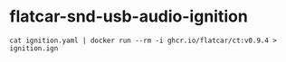 # flatcar-snd-usb-audio-ignition

`cat ignition.yaml | docker run --rm -i ghcr.io/flatcar/ct:v0.9.4 > ignition.ign`
